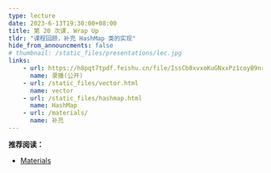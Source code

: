 ```yaml
---
type: lecture
date: 2023-6-13T19:30:00+08:00
title: 第 20 次课. Wrap Up
tldr: "课程回顾，补充 HashMap 类的实现"
hide_from_announcments: false
# thumbnail: /static_files/presentations/lec.jpg
links:
    - url: https://h8pqt7tpdf.feishu.cn/file/IssCb8xvxoKuGNxxPz1coyB9nrh
      name: 录播(公开)
    - url: /static_files/vector.html
      name: vector
    - url: /static_files/hashmap.html
      name: HashMap
    - url: /materials/
      name: 补充
---
```


**推荐阅读：**

- [Materials](/materials/)
